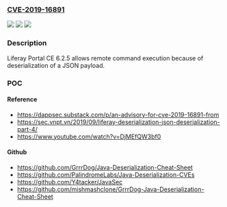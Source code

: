 ### [CVE-2019-16891](https://cve.mitre.org/cgi-bin/cvename.cgi?name=CVE-2019-16891)
![](https://img.shields.io/static/v1?label=Product&message=n%2Fa&color=blue)
![](https://img.shields.io/static/v1?label=Version&message=n%2Fa&color=blue)
![](https://img.shields.io/static/v1?label=Vulnerability&message=n%2Fa&color=brighgreen)

### Description

Liferay Portal CE 6.2.5 allows remote command execution because of deserialization of a JSON payload.

### POC

#### Reference
- https://dappsec.substack.com/p/an-advisory-for-cve-2019-16891-from
- https://sec.vnpt.vn/2019/09/liferay-deserialization-json-deserialization-part-4/
- https://www.youtube.com/watch?v=DjMEfQW3bf0

#### Github
- https://github.com/GrrrDog/Java-Deserialization-Cheat-Sheet
- https://github.com/PalindromeLabs/Java-Deserialization-CVEs
- https://github.com/Y4tacker/JavaSec
- https://github.com/mishmashclone/GrrrDog-Java-Deserialization-Cheat-Sheet

